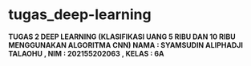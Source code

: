 # tugas_deep-learning

**TUGAS 2 DEEP LEARNING (KLASIFIKASI UANG 5 RIBU DAN 10 RIBU MENGGUNAKAN ALGORITMA CNN)
NAMA : SYAMSUDIN ALIPHADJI TALAOHU ,
NIM : 202155202063 ,
KELAS : 6A**
